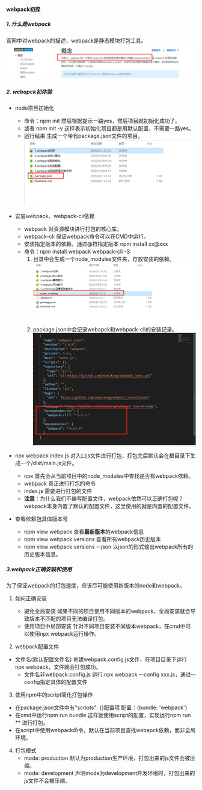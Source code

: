 #### webpack初探
##### 1. 什么是webpack
官网中对webpack的描述，webpack是静态模块打包工具。
![webpack是什么](./imgs/1.concept.png)
##### 2. webapck初体验
- node项目初始化
  - 命令：npm init
  然后根据提示一路yes，然后项目就初始化成功了。
  - 或者 npm init -y
  这样表示初始化项目都是用默认配置，不需要一路yes。
  - 运行结果
  生成一个带有package.json文件的项目。
  ![项目初始化](./imgs/2.init.png)

- 安装webpack、webpack-cli依赖
  - webpack
    对资源模块进行打包的核心库。
  - webpack-cli
    保证webpack命令可以在CMD中运行。
  - 安装指定版本的依赖，通过@符指定版本
    npm install xx@xxx
  - 命令：npm install webpack webpack-cli -S
    1. 目录中会生成一个node_modules文件夹，存放安装的依赖。
    ![node_modules](./imgs/3.node_modules.png)
    1. package.json中会记录webapck和webpack-cli的安装记录。
    ![package.json](./imgs/4.packageJson.png)
    
- npx webpack index.js
  对入口js文件进行打包，打包完后默认会在根目录下生成一个/dist/main.js文件。
  - npx
    首先会从当前项目中的node_modules中查找是否有webpack依赖。
  - webpack
    真正进行打包的命令
  - index.js
    需要进行打包的文件
  - **注意**：为什么我们不编写配置文件，webpack依然可以正确打包呢？
    webpack本身内置了默认的配置文件，这里使用的就是内置的配置文件。
    
- 查看依赖包具体版本号
  - npm view webpack
    查看**最新版本**的webpack信息
  - npm view webpack versions
    查看所有webpack历史版本
  - npm view webpack versions --json
    以json的形式输出webpack所有的历史版本信息。

##### 3.webpack正确安装和使用
为了保证webpack的打包速度，应该尽可能使用新版本的node和webpack。
1. 如何正确安装
   - 避免全局安装
      如果不同的项目使用不同版本的webpack，全局安装就会导致版本不匹配的项目无法编译打包。
   - 使用项目中局部安装
      针对不同项目安装不同版本webpack，在cmd中可以使用npx webpack运行操作。

2. webpack配置文件
  - 文件名(默认配置文件名)
    创建webpack.config.js文件，在项目目录下运行npx webpack，文件就会打包成功。
    - 文件名非webpack.config.js
      运行 npx webpack --config xxx.js，通过--config指定具体的配置文件

3. 使用npm中的script简化打包操作
  - 在package.json文件中有"scripts": {}配置项
    配置：{bundle: 'webpack'}
  - 在cmd中运行npm run bundle
    这样就使用script的配置，实现运行npm run ** 进行打包。
  - 在script中使用webpack命令，默认在当前项目查找webapck依赖，而非全局环境。

4. 打包模式
   - mode: production
    默认为production生产环境，打包出来的js文件会被压缩。
   - mode: development
    声明mode为development开发环境时，打包出来的js文件不会被压缩。